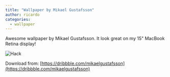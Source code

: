```yaml
---
title: "Wallpaper by Mikael Gustafsson"
author: ricardo
categories:
  - wallpaper
---
```


Awesome wallpaper by Mikael Gustafsson. It look great on my 15" MacBook Retina display!

![Hack](/2017-11-15-wallpaper-mikael-gustafsson/wallpaper_mikael_gustafsson.png)

Download from: [https://dribbble.com/mikaelgustafsson](https://dribbble.com/mikaelgustafsson)